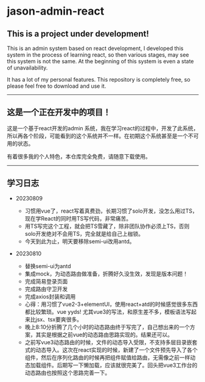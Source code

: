 # jason-admin-react

## This is a project under development!

This is an admin system based on react development, I developed this system in the process of learning react, so then various stages, may see this system is not the same. At the beginning of this system is even a state of unavailability.

It has a lot of my personal features. This repository is completely free, so please feel free to download and use it.

------
## 这是一个正在开发中的项目！

这是一个基于react开发的admin 系统，我在学习react的过程中，开发了此系统，所以再各个阶段，可能看到的这个系统并不一样。在初期这个系统甚至是一个不可用的状态。

有着很多我的个人特色，本仓库完全免费，请随意下载使用。


------
## 学习日志


- 20230809
  - 习惯用vue了，react写着真费劲，长期习惯了solo开发，没怎么用过TS，现在学React的同时用TS写代码，非常痛苦。
  - 用TS写完这个工程，就会把TS雪藏了，除非团队协作必须上TS，否则solo开发绝对不会用TS，完全就是给自己上枷锁。
  - 今天到此为止，明天要移除semi-ui改用antd。

- 20230810
  - 替换semi-ui为antd
  - 集成mock，为动态路由做准备，折腾好久没生效，发现是版本问题！
  - 完成简易登录页面
  - 完成路由守卫开发
  - 完成axios封装和调用
  - 心得：用习惯了vue2-3+elementUI，使用react+atd的时候感觉很多东西都比较繁琐。vue yyds! 尤其vue3的写法，和原生差不多，模板语法写起来比jsx、tsx要爽很多。
  - 晚上8:10分折腾了几个小时的动态路由终于写完了，自己想出来的一个方案，其实是根据之前vue的动态路由思路实现的。结果还可以。
  - 之前写vue3动态路由的时候，文件的动态导入受限，不支持多层目录嵌套式的动态导入。这次在react实现的时候，新建了一个文件预先导入了各个组件，然后在序列化路由的时候再把组件赋值给路由，无需像之前一样动态加载组件。后期写一下懒加载，应该就很完美了。回头把vue3工作台的动态路由也按照这个思路完善一下。